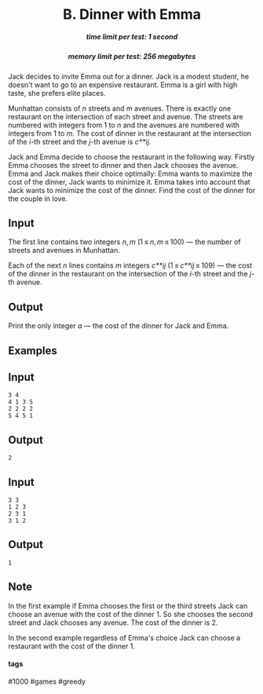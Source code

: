 <h1 style='text-align: center;'> B. Dinner with Emma</h1>

<h5 style='text-align: center;'>time limit per test: 1 second</h5>
<h5 style='text-align: center;'>memory limit per test: 256 megabytes</h5>

Jack decides to invite Emma out for a dinner. Jack is a modest student, he doesn't want to go to an expensive restaurant. Emma is a girl with high taste, she prefers elite places.

Munhattan consists of *n* streets and *m* avenues. There is exactly one restaurant on the intersection of each street and avenue. The streets are numbered with integers from 1 to *n* and the avenues are numbered with integers from 1 to *m*. The cost of dinner in the restaurant at the intersection of the *i*-th street and the *j*-th avenue is *c**ij*.

Jack and Emma decide to choose the restaurant in the following way. Firstly Emma chooses the street to dinner and then Jack chooses the avenue. Emma and Jack makes their choice optimally: Emma wants to maximize the cost of the dinner, Jack wants to minimize it. Emma takes into account that Jack wants to minimize the cost of the dinner. Find the cost of the dinner for the couple in love.

## Input

The first line contains two integers *n*, *m* (1 ≤ *n*, *m* ≤ 100) — the number of streets and avenues in Munhattan.

Each of the next *n* lines contains *m* integers *c**ij* (1 ≤ *c**ij* ≤ 109) — the cost of the dinner in the restaurant on the intersection of the *i*-th street and the *j*-th avenue.

## Output

Print the only integer *a* — the cost of the dinner for Jack and Emma.

## Examples

## Input


```
3 4  
4 1 3 5  
2 2 2 2  
5 4 5 1  

```
## Output


```
2  

```
## Input


```
3 3  
1 2 3  
2 3 1  
3 1 2  

```
## Output


```
1  

```
## Note

In the first example if Emma chooses the first or the third streets Jack can choose an avenue with the cost of the dinner 1. So she chooses the second street and Jack chooses any avenue. The cost of the dinner is 2.

In the second example regardless of Emma's choice Jack can choose a restaurant with the cost of the dinner 1.



#### tags 

#1000 #games #greedy 